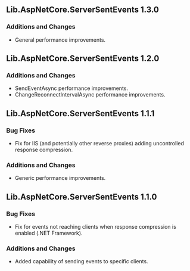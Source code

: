 ## Lib.AspNetCore.ServerSentEvents 1.3.0
### Additions and Changes
- General performance improvements.

## Lib.AspNetCore.ServerSentEvents 1.2.0
### Additions and Changes
- SendEventAsync performance improvements.
- ChangeReconnectIntervalAsync performance improvements.

## Lib.AspNetCore.ServerSentEvents 1.1.1
### Bug Fixes
- Fix for IIS (and potentially other reverse proxies) adding uncontrolled response compression.
### Additions and Changes
- Generic performance improvements.

## Lib.AspNetCore.ServerSentEvents 1.1.0
### Bug Fixes
- Fix for events not reaching clients when response compression is enabled (.NET Framework).
### Additions and Changes
- Added capability of sending events to specific clients.